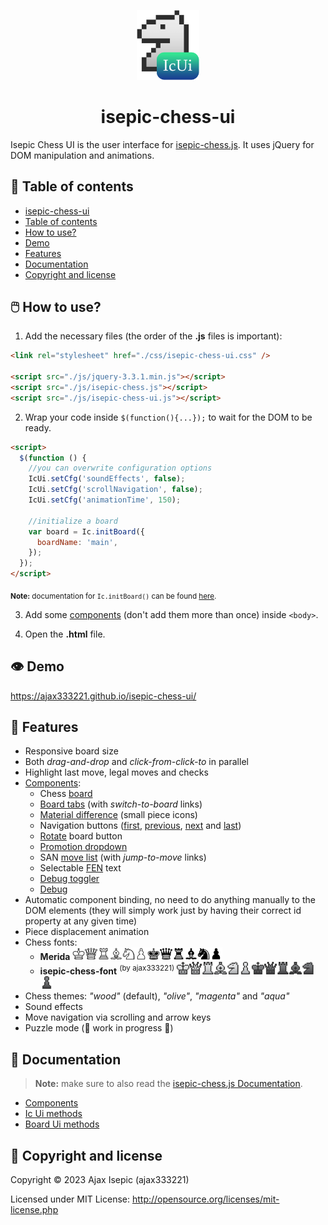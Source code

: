 <p align="center"><a href="https://github.com/ajax333221/isepic-chess-ui"><img width="100" src="https://github.com/ajax333221/isepic-chess-ui/raw/master/css/images/ic_ui_logo.png" alt="IcUi logo"></a></p>

<h1 align="center">isepic-chess-ui</h1>

Isepic Chess UI is the user interface for [isepic-chess.js](https://github.com/ajax333221/isepic-chess). It uses jQuery for DOM manipulation and animations.

## :pushpin: Table of contents

- [isepic-chess-ui](https://github.com/ajax333221/isepic-chess-ui#isepic-chess-ui)
- [Table of contents](https://github.com/ajax333221/isepic-chess-ui#pushpin-table-of-contents)
- [How to use?](https://github.com/ajax333221/isepic-chess-ui#computer_mouse-how-to-use)
- [Demo](https://github.com/ajax333221/isepic-chess-ui#eye-demo)
- [Features](https://github.com/ajax333221/isepic-chess-ui#rocket-features)
- [Documentation](https://github.com/ajax333221/isepic-chess-ui#book-documentation)
- [Copyright and license](https://github.com/ajax333221/isepic-chess-ui#page_facing_up-copyright-and-license)

## :computer_mouse: How to use?

1. Add the necessary files (the order of the **.js** files is important):

```html
<link rel="stylesheet" href="./css/isepic-chess-ui.css" />

<script src="./js/jquery-3.3.1.min.js"></script>
<script src="./js/isepic-chess.js"></script>
<script src="./js/isepic-chess-ui.js"></script>
```

2. Wrap your code inside `$(function(){...});` to wait for the DOM to be ready.

```html
<script>
  $(function () {
    //you can overwrite configuration options
    IcUi.setCfg('soundEffects', false);
    IcUi.setCfg('scrollNavigation', false);
    IcUi.setCfg('animationTime', 150);

    //initialize a board
    var board = Ic.initBoard({
      boardName: 'main',
    });
  });
</script>
```

<sub>**Note:** documentation for `Ic.initBoard()` can be found [here](https://github.com/ajax333221/isepic-chess/blob/master/docs/ic-methods.md#ic-methods).</sub>

3. Add some [components](https://ajax333221.github.io/isepic-chess-ui/components.html) (don't add them more than once) inside `<body>`.

4. Open the **.html** file.

## :eye: Demo

https://ajax333221.github.io/isepic-chess-ui/

## :rocket: Features

- Responsive board size
- Both _drag-and-drop_ and _click-from-click-to_ in parallel
- Highlight last move, legal moves and checks
- [Components](https://ajax333221.github.io/isepic-chess-ui/components.html):
  - Chess [board](https://ajax333221.github.io/isepic-chess-ui/components.html#board)
  - [Board tabs](https://ajax333221.github.io/isepic-chess-ui/components.html#board_tabs) (with _switch-to-board_ links)
  - [Material difference](https://ajax333221.github.io/isepic-chess-ui/components.html#material_diff) (small piece icons)
  - Navigation buttons ([first](https://ajax333221.github.io/isepic-chess-ui/components.html#first), [previous](https://ajax333221.github.io/isepic-chess-ui/components.html#previous), [next](https://ajax333221.github.io/isepic-chess-ui/components.html#next) and [last](https://ajax333221.github.io/isepic-chess-ui/components.html#last))
  - [Rotate](https://ajax333221.github.io/isepic-chess-ui/components.html#rotate) board button
  - [Promotion dropdown](https://ajax333221.github.io/isepic-chess-ui/components.html#promote)
  - SAN [move list](https://ajax333221.github.io/isepic-chess-ui/components.html#move_list) (with _jump-to-move_ links)
  - Selectable [FEN](https://ajax333221.github.io/isepic-chess-ui/components.html#fen) text
  - [Debug toggler](https://ajax333221.github.io/isepic-chess-ui/components.html#debug_toggler)
  - [Debug](https://ajax333221.github.io/isepic-chess-ui/components.html#debug)
- Automatic component binding, no need to do anything manually to the DOM elements (they will simply work just by having their correct id property at any given time)
- Piece displacement animation
- Chess fonts:
  - **Merida** <img src="./css/images/chess-fonts/merida/wk.png" width="20"><img src="./css/images/chess-fonts/merida/wq.png" width="20"><img src="./css/images/chess-fonts/merida/wr.png" width="20"><img src="./css/images/chess-fonts/merida/wb.png" width="20"><img src="./css/images/chess-fonts/merida/wn.png" width="20"><img src="./css/images/chess-fonts/merida/wp.png" width="20"><img src="./css/images/chess-fonts/merida/bk.png" width="20"><img src="./css/images/chess-fonts/merida/bq.png" width="20"><img src="./css/images/chess-fonts/merida/br.png" width="20"><img src="./css/images/chess-fonts/merida/bb.png" width="20"><img src="./css/images/chess-fonts/merida/bn.png" width="20"><img src="./css/images/chess-fonts/merida/bp.png" width="20">
  - **isepic-chess-font** <sup>(by ajax333221)</sup> <img src="./css/images/chess-fonts/isepic/wk.png" width="20"><img src="./css/images/chess-fonts/isepic/wq.png" width="20"><img src="./css/images/chess-fonts/isepic/wr.png" width="20"><img src="./css/images/chess-fonts/isepic/wb.png" width="20"><img src="./css/images/chess-fonts/isepic/wn.png" width="20"><img src="./css/images/chess-fonts/isepic/wp.png" width="20"><img src="./css/images/chess-fonts/isepic/bk.png" width="20"><img src="./css/images/chess-fonts/isepic/bq.png" width="20"><img src="./css/images/chess-fonts/isepic/br.png" width="20"><img src="./css/images/chess-fonts/isepic/bb.png" width="20"><img src="./css/images/chess-fonts/isepic/bn.png" width="20"><img src="./css/images/chess-fonts/isepic/bp.png" width="20">
- Chess themes: _"wood"_ (default), _"olive"_, _"magenta"_ and _"aqua"_
- Sound effects
- Move navigation via scrolling and arrow keys
- Puzzle mode (:construction: work in progress :construction:)

## :book: Documentation

> **Note:** make sure to also read the [isepic-chess.js Documentation](https://github.com/ajax333221/isepic-chess#book-documentation).

- [Components](https://ajax333221.github.io/isepic-chess-ui/components.html)
- [Ic Ui methods](https://github.com/ajax333221/isepic-chess-ui/blob/master/docs/ic-ui-methods.md#ic-ui-methods)
- [Board Ui methods](https://github.com/ajax333221/isepic-chess-ui/blob/master/docs/board-ui-methods.md#board-ui-methods)

## :page_facing_up: Copyright and license

Copyright © 2023 Ajax Isepic (ajax333221)

Licensed under MIT License: http://opensource.org/licenses/mit-license.php
